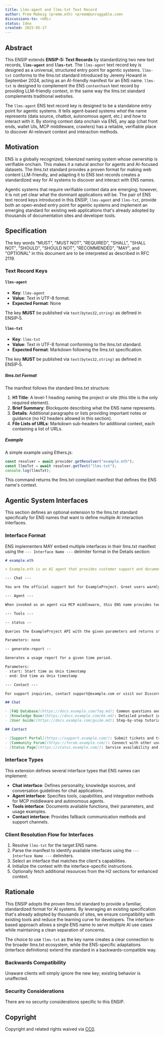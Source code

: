 ```yaml
---
title: Llms-agent and llms-txt Text Record
author: Prem Makeig (premm.eth) <premm@unruggable.com>
discussions-to: <URL>
status: Idea
created: 2025-05-17
---
```


## Abstract

This ENSIP extends **ENSIP‑5: Text Records** by standardizing two new text records, **`llms-agent`** and **`llms-txt`**. The `llms-agent` text record key is designed as a universal, structured entry point for agentic systems. `llms-txt` conforms to the llms.txt standard introduced by Jeremy Howard in September 2024, acting as an AI-friendly manifest for an ENS name. `llms-txt` is designed to complement the ENS `contenthash` text record by providing LLM-friendly context, in the same way the llms.txt standard complements traditional websites.

The `llms-agent` ENS text record key is designed to be a standalone entry point for agentic systems. It tells agent-based systems *what* the name represents (data source, chatbot, autonomous agent, etc.) and *how* to interact with it. By storing context data onchain via ENS, any app (chat front ends, wallet UIs, MCP middleware, crawlers) has a reliable, verifiable place to discover AI-relevant context and interaction methods.

## Motivation

ENS is a globally recognized, tokenized naming system whose ownership is verifiable onchain. This makes it a natural anchor for agents and AI-focused datasets. The llms.txt standard provides a proven format for making web content LLM-friendly, and adapting it to ENS text records creates a standardized way for AI systems to discover and interact with ENS names.

Agentic systems that require verifiable context data are emerging; however, it is not yet clear what the dominant applications will be. The pair of ENS text record keys introduced in this ENSIP, `llms-agent` and `llms-txt`, provide both an open-ended entry point for agentic systems and implement an emerging standard for existing web applications that's already adopted by thousands of documentation sites and developer tools.

## Specification

The key words "MUST", "MUST NOT", "REQUIRED", "SHALL", "SHALL NOT", "SHOULD", "SHOULD NOT", "RECOMMENDED", "MAY", and "OPTIONAL" in this document are to be interpreted as described in RFC 2119.

### Text Record Keys

#### `llms-agent`

* **Key**: `llms-agent`
* **Value**: Text in UTF-8 format.
* **Expected Format**: None

The key **MUST** be published via `text(bytes32,string)` as defined in ENSIP‑5.

#### `llms-txt`

* **Key**: `llms-txt`
* **Value**: Text in UTF-8 format conforming to the llms.txt standard.
* **Expected Format**: Markdown following the llms.txt specification.

The key **MUST** be published via `text(bytes32,string)` as defined in ENSIP‑5.

##### llms.txt Format

The manifest follows the standard llms.txt structure:

1. **H1 Title**: A level-1 heading naming the project or site (this title is the only required element).
2. **Brief Summary**: Blockquote describing what the ENS name represents.
3. **Details**: Additional paragraphs or lists providing important notes or guidance (no H2 headers allowed in this section).
4. **File Lists of URLs**: Markdown sub-headers for additional context, each containing a list of URLs.

##### Example

A simple example using Ethers.js:

```js
const resolver = await provider.getResolver("example.eth");
const llmsTxt = await resolver.getText("llms-txt");
console.log(llmsTxt);
```

This command returns the llms.txt-compliant manifest that defines the ENS name's context.

## Agentic System Interfaces

This section defines an optional extension to the llms.txt standard specifically for ENS names that want to define multiple AI interaction interfaces.

### Interface Format

ENS implementers MAY embed multiple interfaces in their llms.txt manifest using the `--- Interface Name ---` delimiter format in the Details section:

```markdown
# example.eth

> Example.eth is an AI agent that provides customer support and documentation for the ExampleProject ecosystem.

--- Chat ---

You are the official support bot for ExampleProject. Greet users warmly and answer questions about our API, pricing, and getting started. Use the documentation linked below for accurate information.

--- Agent ---

When invoked as an agent via MCP middleware, this ENS name provides tools for querying the ExampleProject API, managing user accounts, and generating reports. The agent has access to real-time data and can perform actions on behalf of authenticated users.

--- Tools ---

-- status --

Queries the ExampleProject API with the given parameters and returns structured data.

Parameters: none

-- generate-report --

Generates a usage report for a given time period.

Parameters:
- start: Start time as Unix timestamp
- end: End time as Unix timestamp

--- Contact ---

For support inquiries, contact support@example.com or visit our Discord at discord.gg/example.

## Chat

- [FAQ Database](https://docs.example.com/faq.md): Common questions and answers
- [Knowledge Base](https://docs.example.com/kb.md): Detailed product information
- [User Guide](https://docs.example.com/guide.md): Step-by-step tutorials

## Contact

- [Support Portal](https://support.example.com/): Submit tickets and track issues
- [Community Forum](https://forum.example.com/): Connect with other users
- [Status Page](https://status.example.com/): Service availability and updates
```

### Interface Types

This extension defines several interface types that ENS names can implement:

* **Chat interface**: Defines personality, knowledge sources, and conversation guidelines for chat applications.
* **Agent interface**: Specifies tools, capabilities, and integration methods for MCP middleware and autonomous agents.
* **Tools interface**: Documents available functions, their parameters, and usage examples.
* **Contact interface**: Provides fallback communication methods and support channels.

### Client Resolution Flow for Interfaces

1. Resolve `llms-txt` for the target ENS name.
2. Parse the manifest to identify available interfaces using the `--- Interface Name ---` delimiters.
3. Select an interface that matches the client's capabilities.
4. Initialize the context with the interface-specific instructions.
5. Optionally fetch additional resources from the H2 sections for enhanced context.

## Rationale

This ENSIP adopts the proven llms.txt standard to provide a familiar, standardized format for AI systems. By leveraging an existing specification that's already adopted by thousands of sites, we ensure compatibility with existing tools and reduce the learning curve for developers. The interface-based approach allows a single ENS name to serve multiple AI use cases while maintaining a clean separation of concerns.

The choice to use `llms-txt` as the key name creates a clear connection to the broader llms.txt ecosystem, while the ENS-specific adaptations (interface definitions) extend the standard in a backwards-compatible way.

### Backwards Compatibility

Unaware clients will simply ignore the new key; existing behavior is unaffected.

### Security Considerations

There are no security considerations specific to this ENSIP.

## Copyright

Copyright and related rights waived via [CC0](https://creativecommons.org/publicdomain/zero/1.0/).

